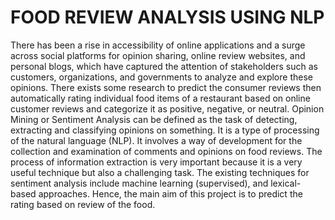# FOOD REVIEW ANALYSIS USING NLP
There has been a rise in accessibility of online applications and a surge across social platforms for
opinion sharing, online review websites, and personal blogs, which have captured the attention of 
stakeholders such as customers, organizations, and governments to analyze and explore these opinions. 
There exists some research to predict the consumer reviews then automatically rating individual food 
items of a restaurant based on online customer reviews and categorize it as positive, negative, or 
neutral. Opinion Mining or Sentiment Analysis can be defined as the task of detecting, extracting and 
classifying opinions on something. It is a type of processing of the natural language (NLP). It
involves a way of development for the collection and examination of comments and opinions on food 
reviews. The process of information extraction is very important because it is a very useful technique 
but also a challenging task. The existing techniques for sentiment analysis include machine learning 
(supervised), and lexical-based approaches. Hence, the main aim of this project is to predict the rating based on review of the food.
